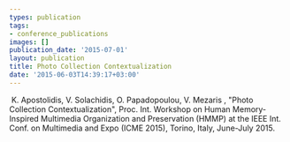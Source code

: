 ```yaml
---
types: publication
tags:
- conference_publications
images: []
publication_date: '2015-07-01'
layout: publication
title: Photo Collection Contextualization
date: '2015-06-03T14:39:17+03:00'
---
```

<p>&nbsp;K. Apostolidis, V. Solachidis, O. Papadopoulou, V. Mezaris , "Photo Collection Contextualization", Proc. Int. Workshop on Human Memory-Inspired Multimedia Organization and Preservation (HMMP) at the IEEE Int. Conf. on Multimedia and Expo (ICME 2015), Torino, Italy, June-July 2015.</p>
